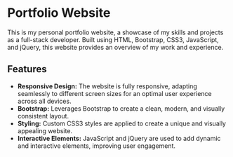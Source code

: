 # Portfolio Website

This is my personal portfolio website, a showcase of my skills and projects as a full-stack developer. Built using HTML, Bootstrap, CSS3, JavaScript, and jQuery, this website provides an overview of my work and experience.

## Features

- **Responsive Design:** The website is fully responsive, adapting seamlessly to different screen sizes for an optimal user experience across all devices.
- **Bootstrap:** Leverages Bootstrap to create a clean, modern, and visually consistent layout.
- **Styling:** Custom CSS3 styles are applied to create a unique and visually appealing website.
- **Interactive Elements:** JavaScript and jQuery are used to add dynamic and interactive elements, improving user engagement.

